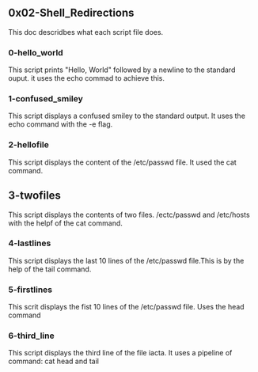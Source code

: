 ## 0x02-Shell_Redirections
This doc descridbes what each script file does.

### 0-hello_world
This script prints "Hello, World" followed by a newline to the standard ouput. it uses the echo commad to achieve this.

### 1-confused_smiley
This script displays a confused smiley to the standard output. It uses the echo command with the -e flag.

### 2-hellofile
This script displays the content of the /etc/passwd file. It used the cat command.

## 3-twofiles
This script displays the contents of two files. /ectc/passwd and /etc/hosts with the helpf of the cat command.

### 4-lastlines
This script displays the last 10 lines of the /etc/passwd file.This is by the help of the tail command.

### 5-firstlines
This scrit displays the fist 10 lines of the /etc/passwd file. Uses the head command

### 6-third_line
This script displays the third line of the file iacta. It uses a pipeline of command: cat head and tail
